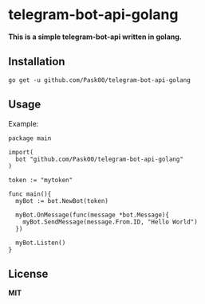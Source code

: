 # telegram-bot-api-golang
**This is a simple telegram-bot-api written in golang.**

## Installation ##
`go get -u github.com/Pask00/telegram-bot-api-golang`

## Usage ##
Example:
```golang
package main

import(
  bot "github.com/Pask00/telegram-bot-api-golang"
)

token := "mytoken"

func main(){
  myBot := bot.NewBot(token)
  
  myBot.OnMessage(func(message *bot.Message){
    myBot.SendMessage(message.From.ID, "Hello World")
  })
  
  myBot.Listen()
}

```
## License ##
**MIT**
